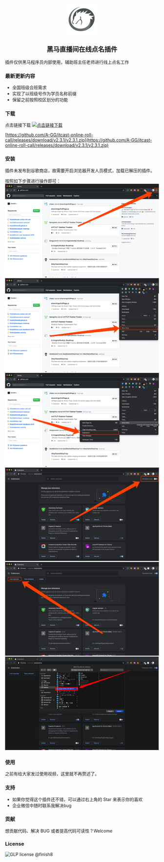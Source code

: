 
<p align="center"><a href="https://vuejs.org" target="_blank" rel="noopener noreferrer"><img width="100" src="images/logo128.png" alt="Heima logo"></a></p>

<h2 align="center">黑马直播间在线点名插件</h2>

插件仅供黑马程序员内部使用，辅助班主任老师进行线上点名工作

### 最新更新内容

* 全国班级合班需求
* 实现了以班级号作为学员名称前缀
* 保留之前按照校区划分的功能

### 下载

点击链接下载 [![点击链接下载](https://badgen.net/github/release/finish8/itcast-online-roll-call)](https://github.com/A-GG/itcast-online-roll-call/releases/download/v2.3.1/v2.3.1.zip)

[https://github.com/A-GG/itcast-online-roll-call/releases/download/v2.3.1/v2.3.1.zip](https://github.com/A-GG/itcast-online-roll-call/releases/download/v2.3.1/v2.3.1.zip)


### 安装

插件未发布到谷歌商店，故需要开启浏览器开发人员模式，加载已解压的插件。

按照如下步骤进行操作即可：
![1](images/step1.png)
![2](images/step2.png)
![3](images/step3.png)
![4](images/step4.png)
![5](images/step5.png)
![6](images/step6.png)

### 使用

之前有给大家发过使用视频，这里就不再赘述了。

### 支持

* 如果你觉得这个插件还不错，可以通过右上角的 Star 来表示你的喜欢
* 企业微信中随时联系我解决bug

### 贡献

想贡献代码、解决 BUG 或者提高代码可读性？Welcome


### License

![GLP license](https://badgen.net/badge/License/GLP/blue) @finish8
